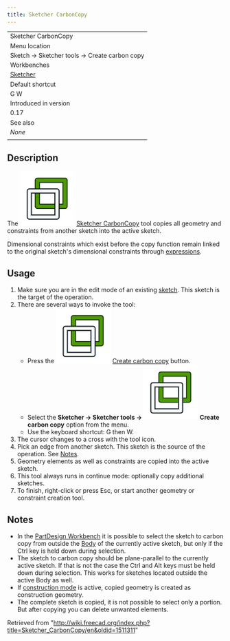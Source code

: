 ```yaml
---
title: Sketcher CarbonCopy
---
```


|                                                      |
| ---------------------------------------------------- |
| Sketcher CarbonCopy                                  |
| Menu location                                        |
| Sketch → Sketcher tools → Create carbon copy         |
| Workbenches                                          |
| [Sketcher](/Sketcher_Workbench "Sketcher Workbench") |
| Default shortcut                                     |
| G W                                                  |
| Introduced in version                                |
| 0.17                                                 |
| See also                                             |
| _None_                                               |
|                                                      |

## Description

The ![](/src/assets/images/Sketcher_CarbonCopy.svg) [Sketcher CarbonCopy](/Sketcher_CarbonCopy "Sketcher CarbonCopy") tool copies all geometry and constraints from another sketch into the active sketch.

Dimensional constraints which exist before the copy function remain linked to the original sketch's dimensional constraints through [expressions](/Expressions "Expressions").

## Usage

1. Make sure you are in the edit mode of an existing [sketch](/Sketcher_NewSketch "Sketcher NewSketch"). This sketch is the target of the operation.
2. There are several ways to invoke the tool:
   - Press the ![](/src/assets/images/Sketcher_CarbonCopy.svg) [Create carbon copy](/Sketcher_CarbonCopy "Sketcher CarbonCopy") button.
   - Select the **Sketcher → Sketcher tools → ![](/src/assets/images/Sketcher_CarbonCopy.svg) Create carbon copy** option from the menu.
   - Use the keyboard shortcut: G then W.
3. The cursor changes to a cross with the tool icon.
4. Pick an edge from another sketch. This sketch is the source of the operation. See [Notes](#Notes).
5. Geometry elements as well as constraints are copied into the active sketch.
6. This tool always runs in continue mode: optionally copy additional sketches.
7. To finish, right-click or press Esc, or start another geometry or constraint creation tool.

## Notes

- In the [PartDesign Workbench](/PartDesign_Workbench "PartDesign Workbench") it is possible to select the sketch to carbon copy from outside the [Body](/PartDesign_Body "PartDesign Body") of the currently active sketch, but only if the Ctrl key is held down during selection.
- The sketch to carbon copy should be plane-parallel to the currently active sketch. If that is not the case the Ctrl and Alt keys must be held down during selection. This works for sketches located outside the active Body as well.
- If [construction mode](/Sketcher_ToggleConstruction "Sketcher ToggleConstruction") is active, copied geometry is created as construction geometry.
- The complete sketch is copied, it is not possible to select only a portion. But after copying you can delete unwanted elements.

Retrieved from "<http://wiki.freecad.org/index.php?title=Sketcher_CarbonCopy/en&oldid=1511311>"
